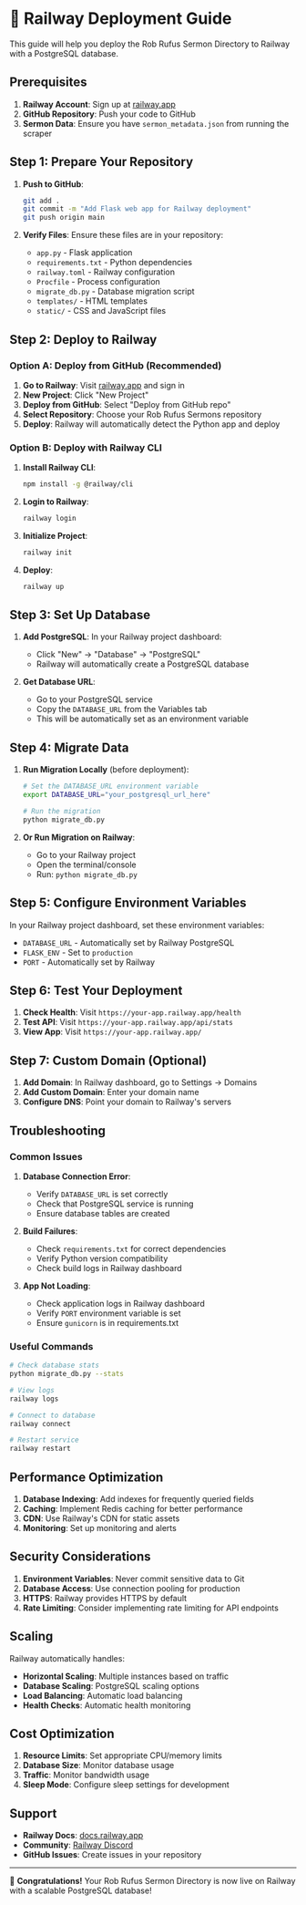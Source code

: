 # 🚀 Railway Deployment Guide

This guide will help you deploy the Rob Rufus Sermon Directory to Railway with a PostgreSQL database.

## Prerequisites

1. **Railway Account**: Sign up at [railway.app](https://railway.app)
2. **GitHub Repository**: Push your code to GitHub
3. **Sermon Data**: Ensure you have `sermon_metadata.json` from running the scraper

## Step 1: Prepare Your Repository

1. **Push to GitHub**:
   ```bash
   git add .
   git commit -m "Add Flask web app for Railway deployment"
   git push origin main
   ```

2. **Verify Files**: Ensure these files are in your repository:
   - `app.py` - Flask application
   - `requirements.txt` - Python dependencies
   - `railway.toml` - Railway configuration
   - `Procfile` - Process configuration
   - `migrate_db.py` - Database migration script
   - `templates/` - HTML templates
   - `static/` - CSS and JavaScript files

## Step 2: Deploy to Railway

### Option A: Deploy from GitHub (Recommended)

1. **Go to Railway**: Visit [railway.app](https://railway.app) and sign in
2. **New Project**: Click "New Project"
3. **Deploy from GitHub**: Select "Deploy from GitHub repo"
4. **Select Repository**: Choose your Rob Rufus Sermons repository
5. **Deploy**: Railway will automatically detect the Python app and deploy

### Option B: Deploy with Railway CLI

1. **Install Railway CLI**:
   ```bash
   npm install -g @railway/cli
   ```

2. **Login to Railway**:
   ```bash
   railway login
   ```

3. **Initialize Project**:
   ```bash
   railway init
   ```

4. **Deploy**:
   ```bash
   railway up
   ```

## Step 3: Set Up Database

1. **Add PostgreSQL**: In your Railway project dashboard:
   - Click "New" → "Database" → "PostgreSQL"
   - Railway will automatically create a PostgreSQL database

2. **Get Database URL**: 
   - Go to your PostgreSQL service
   - Copy the `DATABASE_URL` from the Variables tab
   - This will be automatically set as an environment variable

## Step 4: Migrate Data

1. **Run Migration Locally** (before deployment):
   ```bash
   # Set the DATABASE_URL environment variable
   export DATABASE_URL="your_postgresql_url_here"
   
   # Run the migration
   python migrate_db.py
   ```

2. **Or Run Migration on Railway**:
   - Go to your Railway project
   - Open the terminal/console
   - Run: `python migrate_db.py`

## Step 5: Configure Environment Variables

In your Railway project dashboard, set these environment variables:

- `DATABASE_URL` - Automatically set by Railway PostgreSQL
- `FLASK_ENV` - Set to `production`
- `PORT` - Automatically set by Railway

## Step 6: Test Your Deployment

1. **Check Health**: Visit `https://your-app.railway.app/health`
2. **Test API**: Visit `https://your-app.railway.app/api/stats`
3. **View App**: Visit `https://your-app.railway.app/`

## Step 7: Custom Domain (Optional)

1. **Add Domain**: In Railway dashboard, go to Settings → Domains
2. **Add Custom Domain**: Enter your domain name
3. **Configure DNS**: Point your domain to Railway's servers

## Troubleshooting

### Common Issues

1. **Database Connection Error**:
   - Verify `DATABASE_URL` is set correctly
   - Check that PostgreSQL service is running
   - Ensure database tables are created

2. **Build Failures**:
   - Check `requirements.txt` for correct dependencies
   - Verify Python version compatibility
   - Check build logs in Railway dashboard

3. **App Not Loading**:
   - Check application logs in Railway dashboard
   - Verify `PORT` environment variable is set
   - Ensure `gunicorn` is in requirements.txt

### Useful Commands

```bash
# Check database stats
python migrate_db.py --stats

# View logs
railway logs

# Connect to database
railway connect

# Restart service
railway restart
```

## Performance Optimization

1. **Database Indexing**: Add indexes for frequently queried fields
2. **Caching**: Implement Redis caching for better performance
3. **CDN**: Use Railway's CDN for static assets
4. **Monitoring**: Set up monitoring and alerts

## Security Considerations

1. **Environment Variables**: Never commit sensitive data to Git
2. **Database Access**: Use connection pooling for production
3. **HTTPS**: Railway provides HTTPS by default
4. **Rate Limiting**: Consider implementing rate limiting for API endpoints

## Scaling

Railway automatically handles:
- **Horizontal Scaling**: Multiple instances based on traffic
- **Database Scaling**: PostgreSQL scaling options
- **Load Balancing**: Automatic load balancing
- **Health Checks**: Automatic health monitoring

## Cost Optimization

1. **Resource Limits**: Set appropriate CPU/memory limits
2. **Database Size**: Monitor database usage
3. **Traffic**: Monitor bandwidth usage
4. **Sleep Mode**: Configure sleep settings for development

## Support

- **Railway Docs**: [docs.railway.app](https://docs.railway.app)
- **Community**: [Railway Discord](https://discord.gg/railway)
- **GitHub Issues**: Create issues in your repository

---

🎉 **Congratulations!** Your Rob Rufus Sermon Directory is now live on Railway with a scalable PostgreSQL database!
